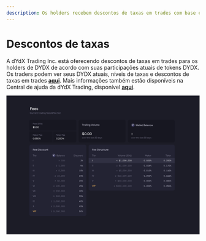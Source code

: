 ```yaml
---
description: Os holders recebem descontos de taxas em trades com base em suas participações atuais
---
```


# Descontos de taxas

A dYdX Trading Inc. está oferecendo descontos de taxas em trades para os holders de DYDX de acordo com suas participações atuais de tokens DYDX. Os traders podem ver seus DYDX atuais, níveis de taxas e descontos de taxas em trades [**aqui**](https://trade.dydx.exchange/portfolio/fees). Mais informações também estão disponíveis na Central de ajuda da dYdX Trading, disponível [**aqui**](https://help.dydx.exchange/en/articles/4798040-perpetual-trade-fees).

![Você pode pagar taxas mais baratas por fazer holding de tokens dYdX](../.gitbook/assets/1-fee-discounts-view.png)
